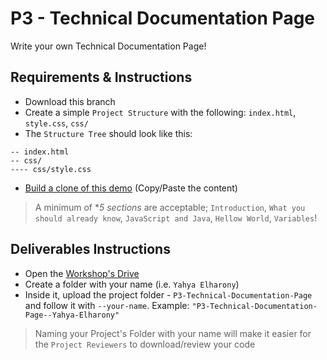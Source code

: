 # P3 - Technical Documentation Page
Write your own Technical Documentation Page!

## Requirements & Instructions
- Download this branch
- Create a simple `Project Structure` with the following: `index.html`, `style.css`, `css/`
- The `Structure Tree` should look like this:
```
-- index.html
-- css/
---- css/style.css
```
- [Build a clone of this demo](https://codepen.io/freeCodeCamp/full/NdrKKL) (Copy/Paste the content)

> A minimum of **5 sections* are acceptable; `Introduction`, `What you should already know`, `JavaScript and Java`, `Hellow World`, `Variables`!

## Deliverables Instructions
- Open the [Workshop's Drive](https://drive.google.com/drive/u/0/folders/1NSbd29QsturGGTne4UyBh1VOT3rkduOm)
- Create a folder with your name (i.e. `Yahya Elharony`)
- Inside it, upload the project folder - `P3-Technical-Documentation-Page` and follow it with `--your-name`. Example: `"P3-Technical-Documentation-Page--Yahya-Elharony"`
> Naming your Project's Folder with your name will make it easier for the `Project Reviewers` to download/review your code